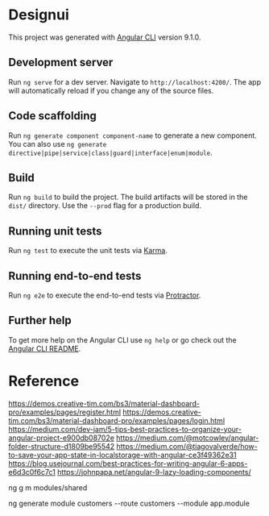 # Designui

This project was generated with [Angular CLI](https://github.com/angular/angular-cli) version 9.1.0.

## Development server

Run `ng serve` for a dev server. Navigate to `http://localhost:4200/`. The app will automatically reload if you change any of the source files.

## Code scaffolding

Run `ng generate component component-name` to generate a new component. You can also use `ng generate directive|pipe|service|class|guard|interface|enum|module`.

## Build

Run `ng build` to build the project. The build artifacts will be stored in the `dist/` directory. Use the `--prod` flag for a production build.

## Running unit tests

Run `ng test` to execute the unit tests via [Karma](https://karma-runner.github.io).

## Running end-to-end tests

Run `ng e2e` to execute the end-to-end tests via [Protractor](http://www.protractortest.org/).

## Further help

To get more help on the Angular CLI use `ng help` or go check out the [Angular CLI README](https://github.com/angular/angular-cli/blob/master/README.md).



# Reference

https://demos.creative-tim.com/bs3/material-dashboard-pro/examples/pages/register.html
https://demos.creative-tim.com/bs3/material-dashboard-pro/examples/pages/login.html
https://medium.com/dev-jam/5-tips-best-practices-to-organize-your-angular-project-e900db08702e
https://medium.com/@motcowley/angular-folder-structure-d1809be95542
https://medium.com/@tiagovalverde/how-to-save-your-app-state-in-localstorage-with-angular-ce3f49362e31
https://blog.usejournal.com/best-practices-for-writing-angular-6-apps-e6d3c0f6c7c1
https://johnpapa.net/angular-9-lazy-loading-components/

ng g m modules/shared


ng generate module customers --route customers --module app.module
